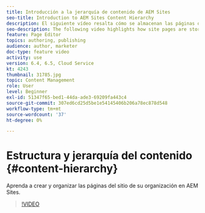 ```yaml
---
title: Introducción a la jerarquía de contenido de AEM Sites
seo-title: Introduction to AEM Sites Content Hierarchy
description: El siguiente vídeo resalta cómo se almacenan las páginas del sitio en AEM para su organización.
seo-description: The following video highlights how site pages are stored within AEM for your organization.
feature: Page Editor
topics: authoring, publishing
audience: author, marketer
doc-type: feature video
activity: use
version: 6.4, 6.5, Cloud Service
kt: 4243
thumbnail: 31785.jpg
topic: Content Management
role: User
level: Beginner
exl-id: 51347f65-bed1-44da-ade3-69209fa443c4
source-git-commit: 307ed6cd25d5be1e54145406b206a78ec878d548
workflow-type: tm+mt
source-wordcount: '37'
ht-degree: 0%

---
```


# Estructura y jerarquía del contenido {#content-hierarchy}

Aprenda a crear y organizar las páginas del sitio de su organización en AEM Sites.

>[!VIDEO](https://video.tv.adobe.com/v/31785?quality=12&learn=on)
